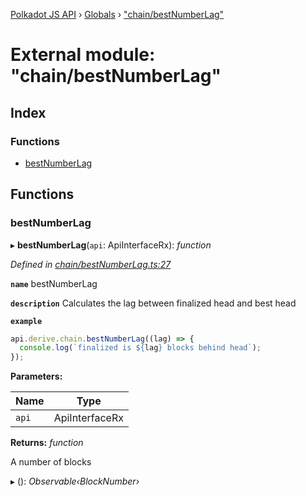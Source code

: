 [Polkadot JS API](../README.md) › [Globals](../globals.md) › ["chain/bestNumberLag"](_chain_bestnumberlag_.md)

# External module: "chain/bestNumberLag"

## Index

### Functions

* [bestNumberLag](_chain_bestnumberlag_.md#bestnumberlag)

## Functions

###  bestNumberLag

▸ **bestNumberLag**(`api`: ApiInterfaceRx): *function*

*Defined in [chain/bestNumberLag.ts:27](https://github.com/polkadot-js/api/blob/8b1a7a8584/packages/api-derive/src/chain/bestNumberLag.ts#L27)*

**`name`** bestNumberLag

**`description`** Calculates the lag between finalized head and best head

**`example`** 
<BR>

```javascript
api.derive.chain.bestNumberLag((lag) => {
  console.log(`finalized is ${lag} blocks behind head`);
});
```

**Parameters:**

Name | Type |
------ | ------ |
`api` | ApiInterfaceRx |

**Returns:** *function*

A number of blocks

▸ (): *Observable‹BlockNumber›*

